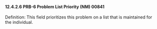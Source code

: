 #### 12.4.2.6 PRB-6 Problem List Priority (NM) 00841

Definition: This field prioritizes this problem on a list that is maintained for the individual.
